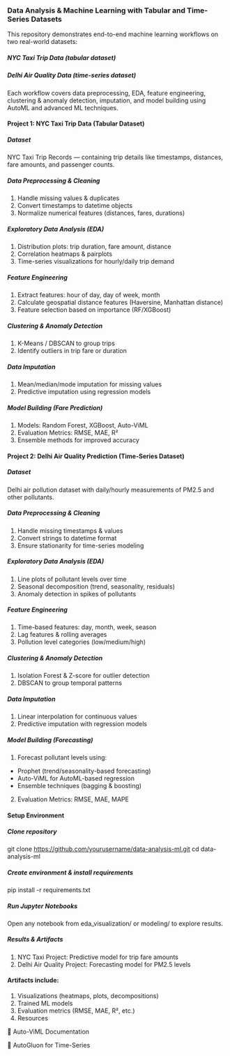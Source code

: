 ### Data Analysis & Machine Learning with Tabular and Time-Series Datasets

This repository demonstrates end-to-end machine learning workflows on two real-world datasets:

##### NYC Taxi Trip Data (tabular dataset)
##### Delhi Air Quality Data (time-series dataset)
Each workflow covers data preprocessing, EDA, feature engineering, clustering & anomaly detection, imputation, and model building using AutoML and advanced ML techniques.

#### Project 1: NYC Taxi Trip Data (Tabular Dataset)
##### Dataset
NYC Taxi Trip Records — containing trip details like timestamps, distances, fare amounts, and passenger counts.
##### Data Preprocessing & Cleaning
1) Handle missing values & duplicates
2) Convert timestamps to datetime objects
3) Normalize numerical features (distances, fares, durations)
##### Exploratory Data Analysis (EDA)
1) Distribution plots: trip duration, fare amount, distance
2) Correlation heatmaps & pairplots
3) Time-series visualizations for hourly/daily trip demand
##### Feature Engineering
1) Extract features: hour of day, day of week, month
2) Calculate geospatial distance features (Haversine, Manhattan distance)
3) Feature selection based on importance (RF/XGBoost)
##### Clustering & Anomaly Detection
1) K-Means / DBSCAN to group trips
2) Identify outliers in trip fare or duration
##### Data Imputation
1) Mean/median/mode imputation for missing values
2) Predictive imputation using regression models
##### Model Building (Fare Prediction)
1) Models: Random Forest, XGBoost, Auto-ViML
2) Evaluation Metrics: RMSE, MAE, R²
3) Ensemble methods for improved accuracy

#### Project 2: Delhi Air Quality Prediction (Time-Series Dataset)
##### Dataset
Delhi air pollution dataset with daily/hourly measurements of PM2.5 and other pollutants.
##### Data Preprocessing & Cleaning
1) Handle missing timestamps & values
2) Convert strings to datetime format
3) Ensure stationarity for time-series modeling
##### Exploratory Data Analysis (EDA)
1) Line plots of pollutant levels over time
2) Seasonal decomposition (trend, seasonality, residuals)
3) Anomaly detection in spikes of pollutants
##### Feature Engineering
1) Time-based features: day, month, week, season
2) Lag features & rolling averages
3) Pollution level categories (low/medium/high)
##### Clustering & Anomaly Detection
1) Isolation Forest & Z-score for outlier detection
2) DBSCAN to group temporal patterns
##### Data Imputation
1) Linear interpolation for continuous values
2) Predictive imputation with regression models
##### Model Building (Forecasting)
1) Forecast pollutant levels using:
- Prophet (trend/seasonality-based forecasting)
-  Auto-ViML for AutoML-based regression
-   Ensemble techniques (bagging & boosting)
2) Evaluation Metrics: RMSE, MAE, MAPE

#### Setup Environment
##### Clone repository
git clone https://github.com/yourusername/data-analysis-ml.git
cd data-analysis-ml

##### Create environment & install requirements
pip install -r requirements.txt

##### Run Jupyter Notebooks
Open any notebook from eda_visualization/ or modeling/ to explore results.
##### Results & Artifacts
1) NYC Taxi Project: Predictive model for trip fare amounts
2) Delhi Air Quality Project: Forecasting model for PM2.5 levels

#### Artifacts include:
1) Visualizations (heatmaps, plots, decompositions)
2) Trained ML models
3) Evaluation metrics (RMSE, MAE, R², etc.)
4) Resources


📘 Auto-ViML Documentation

📖 AutoGluon for Time-Series
